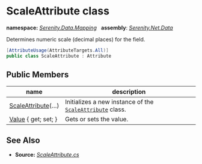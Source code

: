# ScaleAttribute class
**namespace:** *[Serenity.Data.Mapping](../README.md#serenity.data.mapping-namespace)*   **assembly**: *[Serenity.Net.Data](../README.md)*

Determines numeric scale (decimal places) for the field.

```csharp
[AttributeUsage(AttributeTargets.All)]
public class ScaleAttribute : Attribute
```

## Public Members

| name | description |
| --- | --- |
| [ScaleAttribute](ScaleAttribute/ScaleAttribute.md)(…) | Initializes a new instance of the [`ScaleAttribute`](ScaleAttribute.md) class. |
| [Value](ScaleAttribute/Value.md) { get; set; } | Gets or sets the value. |

## See Also

* **Source:** *[ScaleAttribute.cs](https://github.com/serenity-is/Serenity/blob/master/src/Serenity.Net.Data/Mapping/ScaleAttribute.cs)*